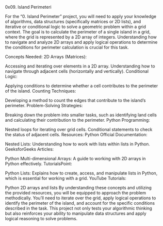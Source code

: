 0x09. Island Perimeteri

For the “0. Island Perimeter” project, you will need to apply your knowledge of algorithms, data structures (specifically matrices or 2D lists), and iterative or conditional logic to solve a geometric problem within a grid context. The goal is to calculate the perimeter of a single island in a grid, where the grid is represented by a 2D array of integers. Understanding how to navigate and analyze 2D arrays and apply logical operations to determine the conditions for perimeter calculation is crucial for this task.

Concepts Needed:
2D Arrays (Matrices):

Accessing and iterating over elements in a 2D array.
Understanding how to navigate through adjacent cells (horizontally and vertically).
Conditional Logic:

Applying conditions to determine whether a cell contributes to the perimeter of the island.
Counting Techniques:

Developing a method to count the edges that contribute to the island’s perimeter.
Problem-Solving Strategies:

Breaking down the problem into smaller tasks, such as identifying land cells and calculating their contribution to the perimeter.
Python Programming:

Nested loops for iterating over grid cells.
Conditional statements to check the status of adjacent cells.
Resources:
Python Official Documentation:

Nested Lists: Understanding how to work with lists within lists in Python.
GeeksforGeeks Articles:

Python Multi-dimensional Arrays: A guide to working with 2D arrays in Python effectively.
TutorialsPoint:

Python Lists: Explains how to create, access, and manipulate lists in Python, which is essential for working with a grid.
YouTube Tutorials:

Python 2D arrays and lists
By understanding these concepts and utilizing the provided resources, you will be equipped to approach the problem methodically. You’ll need to iterate over the grid, apply logical operations to identify the perimeter of the island, and account for the specific conditions described in the task. This project not only tests your algorithmic thinking but also reinforces your ability to manipulate data structures and apply logical reasoning to solve problems.
